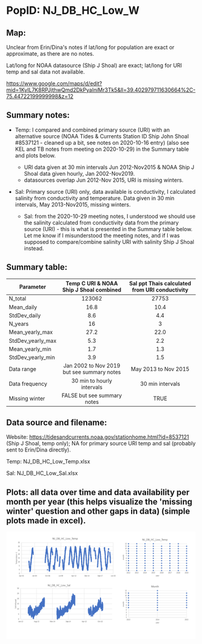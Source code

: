 # PopID: NJ_DB_HC_Low_W

## Map:

Unclear from Erin/Dina's notes if lat/long for population are exact or approximate, as there are no notes.

Lat/long for NOAA datasource (Ship J Shoal) are exact; lat/long for URI temp and sal data not available.

https://www.google.com/maps/d/edit?mid=1KyIL7K8RPJjthwQmd2DkPyaIniMr3Tk5&ll=39.402979711630664%2C-75.44722199999998&z=12


## Summary notes:

- Temp: I compared and combined primary source (URI) with an alternative source (NOAA Tides & Currents Station ID Ship John Shoal #8537121 - cleaned up a bit, see notes on 2020-10-16 entry) (also see KEL and TB notes from meeting on 2020-10-29) in the Summary table and plots below.

  - URI data given at 30 min intervals Jun 2012-Nov2015 & NOAA Ship J Shoal data given hourly, Jan 2002-Nov2019. 
  - datasources overlap Jun 2012-Nov 2015, URI is missing winters.

- Sal: Primary source (URI) only, data available is conductivity, I calculated salinity from conductivity and temperature. Data given in 30 min intervals, May 2013-Nov2015, missing winters.

  - Sal: from the 2020-10-29 meeting notes, I understood we should use the salinity calculated from conductivity data from the primary source (URI) - this is what is presented in the Summary table below. Let me know if I misunderstood the meeting notes, and if I was supposed to compare/combine salinity URI with salinity Ship J Shoal instead.

## Summary table:

| Parameter         | Temp C URI & NOAA Ship J Shoal combined  | Sal ppt Thais calculated from URI conductivity | 
| ------------------| :---------------------------------------:| :---------------------------------------------:| 
| N_total           |                   123062                 |                   27753                        | 
| Mean_daily        |                     16.8                 |                     10.4                       |
| StdDev_daily      |                       8.6                |                      4.4                       |
| N_years           |                       16                 |                      3                         |
| Mean_yearly_max   |                   27.2                   |                      22.0                      |
| StdDev_yearly_max |                     5.3                  |                       2.2                      |
| Mean_yearly_min   |                   1.7                    |                       1.3                      |
| StdDev_yearly_min |                   3.9                    |                        1.5                     |
| Data range        |Jan 2002 to Nov 2019 but see summary notes|        May 2013 to Nov 2015                    |
| Data frequency    |       30 min to hourly intervals         |             30 min intervals                   |
| Missing winter    |       FALSE but see summary notes        |                      TRUE                      |

## Data source and filename:

Website: https://tidesandcurrents.noaa.gov/stationhome.html?id=8537121 (Ship J Shoal, temp only); NA for primary source URI temp and sal (probably sent to Erin/Dina directly).

Temp: NJ_DB_HC_Low_Temp.xlsx

Sal: NJ_DB_HC_Low_Sal.xlsx

## Plots: all data over time and data availability per month per year (this helps visualize the 'missing winter' question and other gaps in data) (simple plots made in excel).

![NJ_DB_HC_Low_W_summary_plots](../img/NJ_DB_HC_Low_W_summary_plots.png)

